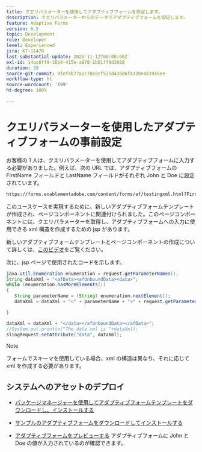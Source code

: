 ```yaml
---
title: クエリパラメーターを使用してアダプティブフォームを設定します。
description: クエリパラメーターからのデータでアダプティブフォームを設定します。
feature: Adaptive Forms
version: 6.5
topic: Development
role: Developer
level: Experienced
jira: KT-11470
last-substantial-update: 2020-11-12T00:00:00Z
exl-id: 14ac6ff9-36b4-415e-a878-1b01ff9d3888
duration: 58
source-git-commit: 9fef4b77a2c70c8cf525d42686f4120e481945ee
workflow-type: ht
source-wordcount: '199'
ht-degree: 100%

---
```


# クエリパラメーターを使用したアダプティブフォームの事前設定

お客様の 1 人は、クエリパラメーターを使用してアダプティブフォームに入力する必要がありました。例えば、次の URL では、アダプティブフォームの FirstName フィールドと LastName フィールドがそれぞれ John と Doe に設定されています。

```html
https://forms.enablementadobe.com/content/forms/af/testingxml.html?FirstName=John&LastName=Doe
```

このユースケースを実現するために、新しいアダプティブフォームテンプレートが作成され、ページコンポーネントに関連付けられました。このページコンポーネントには、クエリパラメーターを取得し、アダプティブフォームへの入力に使用できる xml 構造を作成するための jsp があります。

新しいアダプティブフォームテンプレートとページコンポーネントの作成について詳しくは、[このビデオ](https://experienceleague.adobe.com/docs/experience-manager-learn/forms/storing-and-retrieving-form-data/part5.html?lang=ja)をご覧ください。

次に、jsp ページで使用されたコードを示します。

```java
java.util.Enumeration enumeration = request.getParameterNames();
String dataXml = "<afData><afUnboundData><data>";
while (enumeration.hasMoreElements())
{
   String parameterName = (String) enumeration.nextElement();
   dataXml = dataXml + "<" + parameterName + ">" + request.getParameter(parameterName) + "</" + parameterName + ">";

}

dataXml = dataXml + "</data></afUnboundData></afData>";
//System.out.println("The data xml is "+dataXml);
slingRequest.setAttribute("data", dataXml);
```

>[!NOTE]
>
>フォームでスキーマを使用している場合、xml の構造は異なり、それに応じて xml を作成する必要があります。


## システムへのアセットのデプロイ

* [パッケージマネージャーを使用してアダプティブフォームテンプレートをダウンロードし、インストールする](assets/populate-with-xml.zip)
* [サンプルのアダプティブフォームをダウンロードしてインストールする](assets/populate-af-with-query-paramters-form.zip)

* [アダプティブフォームをプレビューする](http://localhost:4502/content/dam/formsanddocuments/testingxml/jcr:content?wcmmode=disabled&amp;FirstName=John&amp;LastName=Doe)
アダプティブフォームに John と Doe の値が入力されているのが確認できます。
